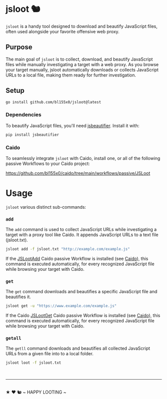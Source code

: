 # jsloot 🐿

`jsloot` is a handy tool designed to download and beautify JavaScript files, often used alongside your favorite offensive web proxy.

## Purpose

The main goal of `jsloot` is to collect, download, and beautify JavaScript files while manually investigating a target with a web proxy. 
As you browse your target manually, jsloot automatically downloads or collects JavaScript URLs to a local file, making them ready for further investigation.

## Setup

```bash
go install github.com/bl155x0/jsloot@latest
```

### Dependencies

To beautify JavaScript files, you'll need [jsbeautifier](https://pypi.org/project/jsbeautifier/). Install it with:

```bash
pip install jsbeautifier
```

### Caido

To seamlessly integrate `jsloot` with Caido, install one, or all of the following passive Workflows to your Caido project:

https://github.com/bl155x0/caido/tree/main/workflows/passive/JSLoot


# Usage
`jsloot` various distinct sub-commands:


### `add`
The `add` command is used to collect JavaScript URLs while investigating a target with a proxy tool like Caido. 
It appends JavaScript URLs to a text file (jsloot.txt).

```bash
jsloot add -f jsloot.txt "http://example.com/example.js"
```
If the [JSLootAdd](https://github.com/bl155x0/caido/blob/main/workflows/passive/JSLoot/JSLootAdd.json) Caido passive Workflow is installed (see [Caido](#Caido)), this command is executed automatically,
for every recognized JavaScript file while browsing your target with Caido.

### `get`

The `get` command downloads and beautifies a specific JavaScript file and beautifies it.
``` bash
jsloot get -u "https://www.example.com/example.js"
```

If the Caido [JSLootGet](https://github.com/bl155x0/caido/blob/main/workflows/passive/JSLoot/JSLootGet.json) Caido passive Workflow is installed (see [Caido](#Caido)), this command is executed automatically,
for every recognized JavaScript file while browsing your target with Caido.

### `getall`

The `getll` command downloads and beautifies all collected JavaScript URLs from a given file into to a local folder.
``` bash
jsloot loot -f jsloot.txt
```
<br>
<hr>
<br>
★ ♥ 🐿 ~ HAPPY LOOTING ~
